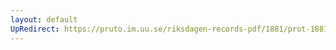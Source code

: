 ```yaml
---
layout: default
UpRedirect: https://pruto.im.uu.se/riksdagen-records-pdf/1881/prot-1881--fk--009/prot-1881--fk--009_031.pdf
---
```

